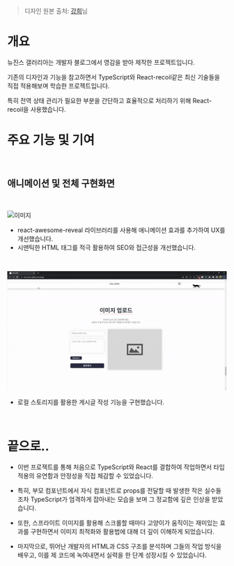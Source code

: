 > 디자인 원본 출처: [강희](https://github.com/kheeyaa)님

# 개요

뉴진스 갤러리아는 개발자 블로그에서 영감을 받아 제작한 프로젝트입니다.

기존의 디자인과 기능을 참고하면서 TypeScript와 React-recoil같은 최신 기술들을 직접 적용해보며
학습한 프로젝트입니다.

특히 전역 상태 관리가 필요한 부분을 간단하고 효율적으로 처리하기 위해 React-recoil을 사용했습니다.


# 주요 기능 및 기여
<br/>

## 애니메이션 및 전체 구현화면

<br/>

![이미지](public/assets/images/test1.gif)

- react-awesome-reveal 라이브러리를 사용해 애니메이션 효과를 추가하여 UX를 개선했습니다.
- 시맨틱한 HTML 태그를 적극 활용하여 SEO와 접근성을 개선했습니다.

<br/>

![이미지](public/assets/images/test2.gif)

- 로컬 스토리지를 활용한 게시글 작성 기능을 구현했습니다.


<br/>


# 끝으로..

- 이번 프로젝트를 통해 처음으로 TypeScript와 React를 결합하여 작업하면서
타입 적용의 유연함과 안정성을 직접 체감할 수 있었습니다.

- 특히, 부모 컴포넌트에서 자식 컴포넌트로 props를 전달할 때 발생한 작은 실수들조차 TypeScript가 엄격하게 잡아내는 모습을 보며 그 정교함에 깊은 인상을 받았습니다.

- 또한, 스프라이트 이미지를 활용해 스크롤할 때마다 고양이가 움직이는 재미있는 효과를 구현하면서
이미지 최적화와 활용법에 대해 더 깊이 이해하게 되었습니다.

- 마지막으로, 뛰어난 개발자의 HTML과 CSS 구조를 분석하며 그들의 작업 방식을 배우고, 이를 제 코드에 녹여내면서 실력을 한 단계 성장시킬 수 있었습니다.

